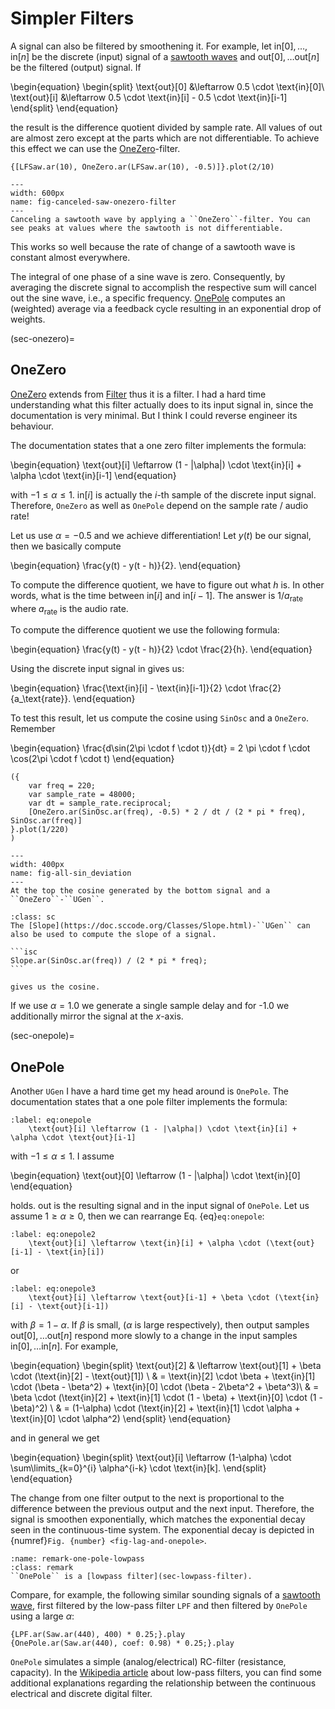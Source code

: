 # Simpler Filters

A signal can also be filtered by smoothening it.
For example, let $\text{in}[0], \ldots, \text{in}[n]$ be the discrete (input) signal of a [sawtooth waves](sec-sawtooth-wave) and $\text{out}[0], \ldots \text{out}[n]$ be the filtered (output) signal.
If 

\begin{equation}
    \begin{split}
    \text{out}[0] &\leftarrow 0.5 \cdot \text{in}[0]\\
    \text{out}[i] &\leftarrow 0.5 \cdot \text{in}[i] - 0.5 \cdot \text{in}[i-1]
    \end{split}
\end{equation}

the result is the difference quotient divided by sample rate.
All values of $\text{out}$ are almost zero except at the parts which are not differentiable.
To achieve this effect we can use the [OneZero](sec-onezero)-filter.

```isc
{[LFSaw.ar(10), OneZero.ar(LFSaw.ar(10), -0.5)]}.plot(2/10)
```

```{figure} ../../../figs/sounddesign/filters/canceled-saw-onezero-filter.png
---
width: 600px
name: fig-canceled-saw-onezero-filter
---
Canceling a sawtooth wave by applying a ``OneZero``-filter. You can see peaks at values where the sawtooth is not differentiable.
```

This works so well because the rate of change of a sawtooth wave is constant almost everywhere.

The integral of one phase of a sine wave is zero.
Consequently, by averaging the discrete signal to accomplish the respective sum will cancel out the sine wave, i.e., a specific frequency.
[OnePole](sec-onepole) computes an (weighted) average via a feedback cycle resulting in an exponential drop of weights.

(sec-onezero)=
## OneZero

[OneZero](https://doc.sccode.org/Classes/OneZero.html) extends from [Filter](https://doc.sccode.org/Classes/Filter.html) thus it is a filter.
I had a hard time understanding what this filter actually does to its input signal $\text{in}$, since the documentation is very minimal.
But I think I could reverse engineer its behaviour.

The documentation states that a one zero filter implements the formula:

\begin{equation}
\text{out}[i] \leftarrow (1 - |\alpha|) \cdot \text{in}[i] + \alpha \cdot \text{in}[i-1]
\end{equation}

with $-1 \leq \alpha \leq 1$.
$\text{in}[i]$ is actually the $i$-th sample of the discrete input signal.
Therefore, ``OneZero`` as well as ``OnePole`` depend on the sample rate / audio rate!

Let us use $\alpha = -0.5$ and we achieve differentiation!
Let $y(t)$ be our signal, then we basically compute

\begin{equation}
    \frac{y(t) - y(t - h)}{2}.
\end{equation}

To compute the difference quotient, we have to figure out what $h$ is.
In other words, what is the time between $\text{in}[i]$ and $\text{in}[i-1]$.
The answer is $1/a_\text{rate}$ where $a_\text{rate}$ is the audio rate.

To compute the difference quotient we use the following formula:

\begin{equation}
    \frac{y(t) - y(t - h)}{2} \cdot \frac{2}{h}.
\end{equation}

Using the discrete input signal $\text{in}$ gives us:

\begin{equation}
    \frac{\text{in}[i] - \text{in}[i-1]}{2} \cdot \frac{2}{a_\text{rate}}.
\end{equation}

To test this result, let us compute the cosine using ``SinOsc`` and a ``OneZero``.
Remember

\begin{equation}
    \frac{d\sin(2\pi \cdot f \cdot t)}{dt} = 2 \pi \cdot f \cdot \cos(2\pi \cdot f \cdot t) 
\end{equation}

```isc
({
    var freq = 220;
    var sample_rate = 48000;
    var dt = sample_rate.reciprocal;
    [OneZero.ar(SinOsc.ar(freq), -0.5) * 2 / dt / (2 * pi * freq), SinOsc.ar(freq)]
}.plot(1/220)
)
```

```{figure} ../../../figs/sounddesign/filters/sin_deviation.png
---
width: 400px
name: fig-all-sin_deviation
---
At the top the cosine generated by the bottom signal and a ``OneZero``-``UGen``.
```

````{admonition} Slope UGen
:class: sc
The [Slope](https://doc.sccode.org/Classes/Slope.html)-``UGen`` can also be used to compute the slope of a signal.

```isc
Slope.ar(SinOsc.ar(freq)) / (2 * pi * freq);
```

gives us the cosine.
````

If we use $\alpha = 1.0$ we generate a single sample delay and for -1.0 we additionally mirror the signal at the $x$-axis.

(sec-onepole)=
## OnePole

Another ``UGen`` I have a hard time get my head around is ``OnePole``.
The documentation states that a one pole filter implements the formula:

```{math}
:label: eq:onepole
    \text{out}[i] \leftarrow (1 - |\alpha|) \cdot \text{in}[i] + \alpha \cdot \text{out}[i-1]
```

with $-1 \leq \alpha \leq 1$.
I assume 

\begin{equation}
\text{out}[0] \leftarrow (1 - |\alpha|) \cdot \text{in}[0]
\end{equation}

holds. $\text{out}$ is the resulting signal and $\text{in}$ the input signal of ``OnePole``.
Let us assume $1 \geq \alpha \geq 0$, then we can rearrange Eq. {eq}`eq:onepole`:

```{math}
:label: eq:onepole2
    \text{out}[i] \leftarrow \text{in}[i] + \alpha \cdot (\text{out}[i-1] - \text{in}[i])
```

or 

```{math}
:label: eq:onepole3
    \text{out}[i] \leftarrow \text{out}[i-1] + \beta \cdot (\text{in}[i] - \text{out}[i-1])
```

with $\beta = 1-\alpha$.
If $\beta$ is small, ($\alpha$ is large respectively), then output samples $\text{out}[0], \ldots \text{out}[n]$ respond more slowly to a change in the input samples $\text{in}[0], \ldots \text{in}[n]$. For example,

\begin{equation}
\begin{split}
\text{out}[2] & \leftarrow \text{out}[1] + \beta \cdot (\text{in}[2] - \text{out}[1]) \\
  & = \text{in}[2] \cdot \beta + \text{in}[1] \cdot (\beta - \beta^2) + \text{in}[0] \cdot (\beta - 2\beta^2 + \beta^3)\\
  & = \beta \cdot (\text{in}[2] + \text{in}[1] \cdot (1 - \beta) + \text{in}[0] \cdot (1 - \beta)^2) \\
  & = (1-\alpha) \cdot (\text{in}[2] + \text{in}[1] \cdot \alpha + \text{in}[0] \cdot \alpha^2)
\end{split}
\end{equation}

and in general we get

\begin{equation}
\begin{split}
\text{out}[i] \leftarrow (1-\alpha) \cdot \sum\limits_{k=0}^{i} \alpha^{i-k} \cdot \text{in}[k].
\end{split}
\end{equation}

The change from one filter output to the next is proportional to the difference between the previous output and the next input.
Therefore, the signal is smoothen exponentially, which matches the exponential decay seen in the continuous-time system.
The exponential decay is depicted in {numref}`Fig. {number} <fig-lag-and-onepole>`.

```{admonition} OnePole
:name: remark-one-pole-lowpass
:class: remark
``OnePole`` is a [lowpass filter](sec-lowpass-filter).
```

Compare, for example, the following similar sounding signals of a [sawtooth wave](sec-sawtooth-wave), first filtered by the low-pass filter ``LPF`` and then filtered by ``OnePole`` using a large $\alpha$:

```isc
{LPF.ar(Saw.ar(440), 400) * 0.25;}.play
{OnePole.ar(Saw.ar(440), coef: 0.98) * 0.25;}.play
```

``OnePole`` simulates a simple (analog/electrical) RC-filter (resistance, capacity).
In the [Wikipedia article](https://en.wikipedia.org/wiki/Low-pass_filter) about low-pass filters, you can find some additional explanations regarding the relationship between the continuous electrical and discrete digital filter.